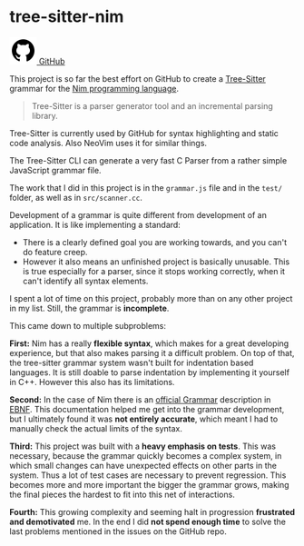 [creationTime]:- "Feb 13. 2023"
[lastWriteTime]:- "Feb 16. 2023"

# tree-sitter-nim

<a href="https://github.com/aMOPel/tree-sitter-nim">
<img src="assets/icons8-github.svg" alt="GitHub" class="inline m-1 dark:invert">
GitHub</a>

This project is so far the best effort on GitHub to create 
a [Tree-Sitter](https://tree-sitter.github.io/tree-sitter/) grammar 
for the [Nim programming language](https://nim-lang.org/).

> Tree-Sitter is a parser generator tool and an incremental parsing library. 

Tree-Sitter is currently used by GitHub for syntax highlighting and static code analysis.
Also NeoVim uses it for similar things.

The Tree-Sitter CLI can generate a very fast C Parser from a rather simple JavaScript grammar file.

The work that I did in this project is in the `grammar.js` file and
in the `test/` folder, as well as in `src/scanner.cc`.

Development of a grammar is quite different from development of an application.
It is like implementing a standard: 
- There is a clearly defined goal you are working towards,
  and you can't do feature creep.
- However it also means an unfinished project is basically unusable.
  This is true especially for a parser, since it stops working correctly,
  when it can't identify all syntax elements.

I spent a lot of time on this project,
probably more than on any other project in
my list.
Still, the grammar is **incomplete**.

This came down to multiple subproblems:

**First:** Nim has a really **flexible syntax**, which makes for a great
developing experience, but that also makes parsing it a difficult problem.
On top of that, the tree-sitter grammar system wasn't built for indentation based
languages.
It is still doable to parse indentation by implementing it yourself in C++.
However this also has its limitations.

**Second:** In the case of Nim there is 
an [official Grammar](https://nim-lang.github.io/Nim/manual.html#syntax-grammar) description 
in [EBNF](https://en.wikipedia.org/wiki/Extended_Backus–Naur_form).
This documentation helped me get into the grammar development,
but I ultimately found it was **not entirely accurate**,
which meant I had to manually check the actual limits of the syntax.

**Third:** This project was built with a **heavy emphasis on tests**.
This was necessary, because the grammar quickly becomes a complex system,
in which small changes can have unexpected effects on other parts in the system.
Thus a lot of test cases are necessary to prevent regression.
This becomes more and more important the bigger the grammar grows, making
the final pieces the hardest to fit into this net of interactions.

**Fourth:** This growing complexity and seeming halt in progression
**frustrated and demotivated** me.
In the end I did **not spend enough time**
to solve the last problems mentioned in the issues on the GitHub repo.
